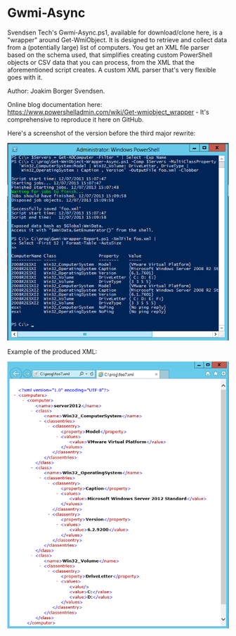 # Gwmi-Async

Svendsen Tech's Gwmi-Async.ps1, available for download/clone here, is a "wrapper" around Get-WmiObject. It is designed to retrieve and collect data from a (potentially large) list of computers. You get an XML file parser based on the schema used, that simplifies creating custom PowerShell objects or CSV data that you can process, from the XML that the aforementioned script creates. A custom XML parser that's very flexible goes with it.

Author: Joakim Borger Svendsen.

Online blog documentation here: https://www.powershelladmin.com/wiki/Get-wmiobject_wrapper - It's comprehensive to reproduce it here on GitHub.

Here's a screenshot of the version before the third major rewrite:

![image_gwmi_wrapper_async](/img/Gwmi-Async-Sample.png)

Example of the produced XML:

![image_gwmi_wrapper_async](img/Gwmi-Async-Xml-Sample.png)

